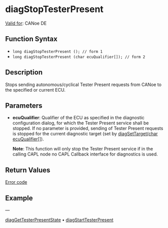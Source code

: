 # diagStopTesterPresent

[Valid for](../../../Shared/FeatureAvailability.md): CANoe DE

## Function Syntax

- `long diagStopTesterPresent (); // form 1`
- `long diagStopTesterPresent (char ecuQualifier[]); // form 2`

## Description

Stops sending autonomous/cyclical Tester Present requests from CANoe to the specified or current ECU.

## Parameters

- **ecuQualifier**: Qualifier of the ECU as specified in the diagnostic configuration dialog, for which the Tester Present service shall be stopped. If no parameter is provided, sending of Tester Present requests is stopped for the current diagnostic target (set by [diagSetTarget(char ecuQualifier[]](CAPLfunctionDiagSetTarget.htm)).

  **Note**: This function will only stop the Tester Present service if in the calling CAPL node no CAPL Callback interface for diagnostics is used.

## Return Values

[Error code](../CAPLfunctionsDiagnosticsErrorCode.md)

## Example

—

[diagGetTesterPresentState](CAPLfunctionDiagGetTesterPresentState.md) • [diagStartTesterPresent](CAPLfunctionDiagStartTesterPresent.md)

